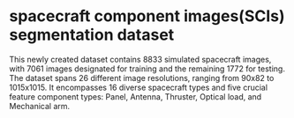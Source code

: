 # spacecraft component images(SCIs) segmentation dataset
This newly created dataset contains 8833 simulated spacecraft images, with 7061 images designated for training and the remaining 1772 for testing. The dataset spans 26 different image resolutions, ranging from 90x82 to 1015x1015. It encompasses 16 diverse spacecraft types and five crucial feature component types: Panel, Antenna, Thruster, Optical load, and Mechanical arm.
